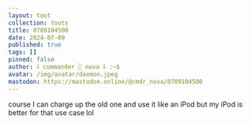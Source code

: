 ```yaml
---
layout: toot
collection: toots
title: 0709104500
date: 2024-07-09
published: true
tags: []
pinned: false
author: ⸸ commander ░ nova ⸸ :~$
avatar: /img/avatar/daemon.jpeg
mastodon: https://mastodon.online/@cmdr_nova/0709104500
---
```


course I can charge up the old one and use it like an iPod but my iPod is better for that use case lol
